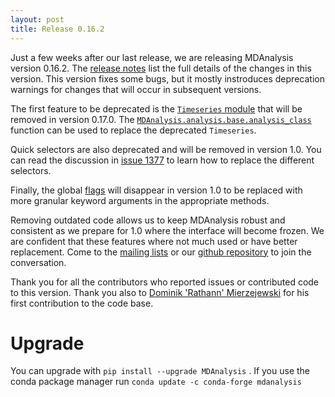```yaml
---
layout: post
title: Release 0.16.2
---
```


Just a few weeks after our last release, we are releasing MDAnalysis version
0.16.2. The [release notes][notes] list the full details of the changes in this
version. This version fixes some bugs, but it mostly instroduces deprecation
warnings for changes that will occur in subsequent versions.

The first feature to be deprecated is the [`Timeseries` module][timeseries]
that will be removed in version 0.17.0. The
[`MDAnalysis.analysis.base.analysis_class`][analysis_class] function can be
used to replace the deprecated `Timeseries`.

Quick selectors are also deprecated and will be removed in version 1.0. You can
read the discussion in [issue 1377][issue_1377] to learn how to replace the
different selectors.

Finally, the global [flags][] will disappear in version 1.0 to be replaced with
more granular keyword arguments in the appropriate methods.

Removing outdated code allows us to keep MDAnalysis robust and consistent as we
prepare for 1.0 where the interface will become frozen. We are confident that
these features where not much used or have better replacement. Come to the
[mailing lists][lists] or our [github repository][github] to join the
conversation.

Thank you for all the contributors who reported issues or contributed code to
this version. Thank you also to [Dominik 'Rathann' Mierzejewski][rathmann] for
his first contribution to the code base.

# Upgrade

You can upgrade with `pip install --upgrade MDAnalysis` . If you use the conda
package manager run `conda update -c conda-forge mdanalysis`

[notes]: https://github.com/MDAnalysis/mdanalysis/wiki/ReleaseNotes0162
[timeseries]: http://www.mdanalysis.org/docs/documentation_pages/core/Timeseries.html
[analysis_class]: http://www.mdanalysis.org/docs/documentation_pages/analysis/base.html#MDAnalysis.analysis.base.analysis_class
[issue_1377]: https://github.com/MDAnalysis/mdanalysis/issues/1377
[flags]: http://www.mdanalysis.org/docs/documentation_pages/core/init.html#flags
[rathmann]: https://github.com/rathann
[lists]: http://www.mdanalysis.org/#participating
[github]: https://github.com/MDAnalysis/mdanalysis/
